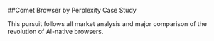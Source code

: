 ##Comet Browser by Perplexity Case Study

This pursuit follows all market analysis and major comparison of the revolution of AI-native browsers.
